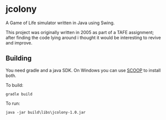 # jcolony
A Game of Life simulator written in Java using Swing.

This project was originally written in 2005 as part of a TAFE assignment; after finding the code lying around i thought it would be interesting to revive and improve.

## Building

You need gradle and a java SDK. 
On Windows you can use [SCOOP](https://scoop.sh/) to install both.

To build:
```
gradle build
```

To run:
```
java -jar build\libs\jcolony-1.0.jar
```
